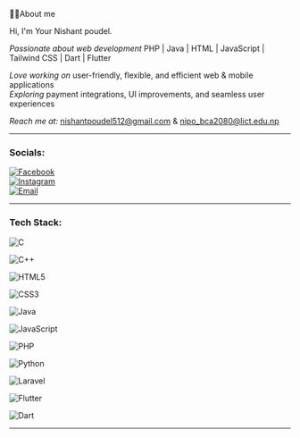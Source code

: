 🙋‍♂️About me


Hi, I'm Your Nishant poudel. 


*Passionate about web development* PHP | Java | HTML | JavaScript | Tailwind CSS | Dart | Flutter  

*Love working on* user-friendly, flexible, and efficient web & mobile applications  
*Exploring* payment integrations, UI improvements, and seamless user experiences  

*Reach me at:* nishantpoudel512@gmail.com & nipo_bca2080@lict.edu.np

---

### Socials:

[![Facebook](https://img.shields.io/badge/Facebook-1877F2?style=for-the-badge&logo=facebook&logoColor=white)](https://www.facebook.com/nishant.poudel.5074)  
[![Instagram](https://img.shields.io/badge/Instagram-E4405F?style=for-the-badge&logo=instagram&logoColor=white)](https://www.instagram.com/nishant_pdl/)  
[![Email](https://img.shields.io/badge/Email-D14836?style=for-the-badge&logo=gmail&logoColor=white)](mailto:nishantpoudel512@gmail.com)


---

### Tech Stack:

![C](https://img.shields.io/badge/C-00599C?style=for-the-badge&logo=c&logoColor=white)

![C++](https://img.shields.io/badge/C++-00599C?style=for-the-badge&logo=c%2B%2B&logoColor=white)

![HTML5](https://img.shields.io/badge/HTML5-E34F26?style=for-the-badge&logo=html5&logoColor=white)

![CSS3](https://img.shields.io/badge/CSS3-1572B6?style=for-the-badge&logo=css3&logoColor=white)

![Java](https://img.shields.io/badge/Java-ED8B00?style=for-the-badge&logo=java&logoColor=white)

![JavaScript](https://img.shields.io/badge/JavaScript-F7DF1E?style=for-the-badge&logo=javascript&logoColor=black)

![PHP](https://img.shields.io/badge/PHP-777BB4?style=for-the-badge&logo=php&logoColor=white)

![Python](https://img.shields.io/badge/Python-3776AB?style=for-the-badge&logo=python&logoColor=white)

![Laravel](https://img.shields.io/badge/Laravel-FF2D20?style=for-the-badge&logo=laravel&logoColor=white)

![Flutter](https://img.shields.io/badge/Flutter-02569B?style=for-the-badge&logo=flutter&logoColor=white)

![Dart](https://img.shields.io/badge/Dart-0175C2?style=for-the-badge&logo=dart&logoColor=white)



---



